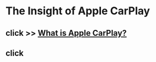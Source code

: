 # The Insight of Apple CarPlay


## click >> [What is Apple CarPlay?](https://xuniong123-jinchao.github.io/EDCI-377-Project4/Introduction.html)

## click
